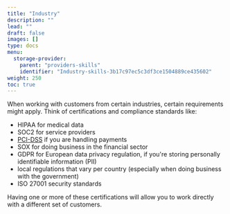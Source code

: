```yaml
---
title: "Industry"
description: ""
lead: ""
draft: false
images: []
type: docs
menu:
  storage-provider:
    parent: "providers-skills"
    identifier: "Industry-skills-3b17c97ec5c3df3ce1504889ce435602"
weight: 250
toc: true
---
```


When working with customers from certain industries, certain requirements might apply. Think of certifications and compliance standards like:
<!--TODO STEF TREY link all these-->

- HIPAA for medical data
- SOC2 for service providers
- [PCI-DSS](https://en.wikipedia.org/wiki/Payment_Card_Industry_Data_Security_Standard) if you are handling payments
- SOX for doing business in the financial sector
- GDPR for European data privacy regulation, if you're storing personally identifiable information (PII)
- local regulations that vary per country (especially when doing business with the government)
- ISO 27001 security standards

Having one or more of these certifications will allow you to work directly with a different set of customers.
